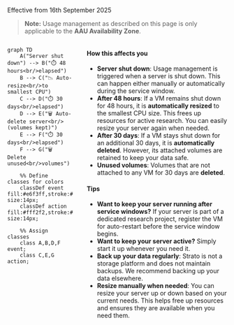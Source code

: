 Effective from 16th September 2025
> **Note:** Usage management as described on this page is only applicable to the **AAU Availability Zone**. 


<div style="display: flex; gap: 2rem; align-items: flex-start; justify-content: center; flex-wrap: wrap;">

  <!-- Mermaid Diagram -->
  <div style="flex: 1; max-width: 150px; min-width: 100px; text-align: left;">
    
```mermaid
graph TD
    A("Server shut down") --> B("⏱️ 48 hours<br/>elapsed")
    B --> C("📉 Auto-resize<br/>to smallest CPU")
    C --> D("⏱️ 30 days<br/>elapsed")
    D --> E("🗑️ Auto-delete server<br/>(volumes kept)")
    E --> F("⏱️ 30 days<br/>elapsed")
    F --> G("🗑️ Delete unused<br/>volumes")

    %% Define classes for colors
    classDef event fill:#e6f3ff,stroke:#1d70b8,color:#0b0c0c,font-size:14px;
    classDef action fill:#fff2f2,stroke:#d4351c,color:#0b0c0c,font-size:14px;

    %% Assign classes
    class A,B,D,F event;
    class C,E,G action;
```

  </div>

  <!-- Explanatory Text Column -->
  <div style="flex: 1; min-width: 300px;">

  <h4>How this affects you</h4>

  <ul>
    <li><strong>Server shut down</strong>: Usage management is triggered when a server is shut down. This can happen either manually or automatically during the service window.</li>
    <li><strong>After 48 hours</strong>: If a VM remains shut down for 48 hours, it is <strong>automatically resized</strong> to the smallest CPU size. This frees up resources for active research. You can easily resize your server again when needed.</li>
    <li><strong>After 30 days</strong>: If a VM stays shut down for an additional 30 days, it is <strong>automatically deleted</strong>. However, its attached volumes are retained to keep your data safe.</li>
    <li><strong>Unused volumes</strong>: Volumes that are not attached to any VM for 30 days are <strong>deleted</strong>.</li>
  </ul>

  <h4>Tips</h4>

  <ul>
    <li><strong>Want to keep your server running after service windows?</strong> If your server is part of a dedicated research project, register the VM for auto-restart before the service window begins.</li>
    <li><strong>Want to keep your server active?</strong> Simply start it up whenever you need it.</li>
    <li><strong>Back up your data regularly</strong>: Strato is not a storage platform and does not maintain backups. We recommend backing up your data elsewhere.</li>
    <li><strong>Resize manually when needed</strong>: You can resize your server up or down based on your current needs. This helps free up resources and ensures they are available when you need them.</li>
  </ul>

  </div>

</div>

